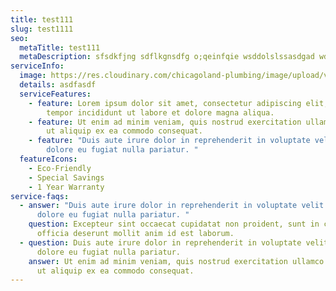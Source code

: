 ```yaml
---
title: test111
slug: test1111
seo:
  metaTitle: test111
  metaDescription: sfsdkfjng sdflkgnsdfg o;qeinfqie wsddolslssasdgad wdfgwerg
serviceInfo:
  image: https://res.cloudinary.com/chicagoland-plumbing/image/upload/v1614279888/sample.jpg
  details: asdfasdf
  serviceFeatures:
    - feature: Lorem ipsum dolor sit amet, consectetur adipiscing elit, sed do eiusmod
        tempor incididunt ut labore et dolore magna aliqua.
    - feature: Ut enim ad minim veniam, quis nostrud exercitation ullamco laboris nisi
        ut aliquip ex ea commodo consequat.
    - feature: "Duis aute irure dolor in reprehenderit in voluptate velit esse cillum
        dolore eu fugiat nulla pariatur. "
  featureIcons:
    - Eco-Friendly
    - Special Savings
    - 1 Year Warranty
service-faqs:
  - answer: "Duis aute irure dolor in reprehenderit in voluptate velit esse cillum
      dolore eu fugiat nulla pariatur. "
    question: Excepteur sint occaecat cupidatat non proident, sunt in culpa qui
      officia deserunt mollit anim id est laborum.
  - question: Duis aute irure dolor in reprehenderit in voluptate velit esse cillum
      dolore eu fugiat nulla pariatur.
    answer: Ut enim ad minim veniam, quis nostrud exercitation ullamco laboris nisi
      ut aliquip ex ea commodo consequat.
---
```

